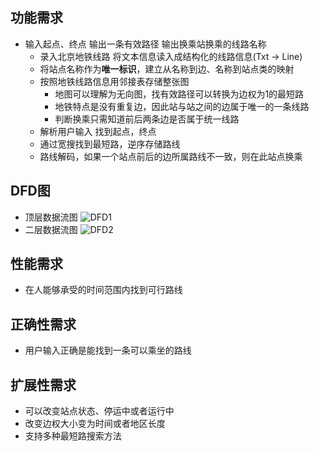 ## 功能需求

- 输入起点、终点 输出一条有效路径 输出换乘站换乘的线路名称
  - 录入北京地铁线路 将文本信息读入成结构化的线路信息(Txt -> Line)
  - 将站点名称作为**唯一标识**，建立从名称到边、名称到站点类的映射
  - 按照地铁线路信息用邻接表存储整张图
    - 地图可以理解为无向图，找有效路径可以转换为边权为1的最短路
    - 地铁特点是没有重复边，因此站与站之间的边属于唯一的一条线路
    - 判断换乘只需知道前后两条边是否属于统一线路
  - 解析用户输入 找到起点，终点
  - 通过宽搜找到最短路，逆序存储路线
  - 路线解码，如果一个站点前后的边所属路线不一致，则在此站点换乘

## DFD图

- 顶层数据流图
  ![DFD1](https://image-hosting-404.oss-cn-beijing.aliyuncs.com/img/DFD1.jpg)
- 二层数据流图
  ![DFD2](https://image-hosting-404.oss-cn-beijing.aliyuncs.com/img/DFD2.jpg)

## 性能需求
- 在人能够承受的时间范围内找到可行路线

## 正确性需求

- 用户输入正确是能找到一条可以乘坐的路线

## 扩展性需求

- 可以改变站点状态、停运中或者运行中
- 改变边权大小变为时间或者地区长度
- 支持多种最短路搜索方法 

